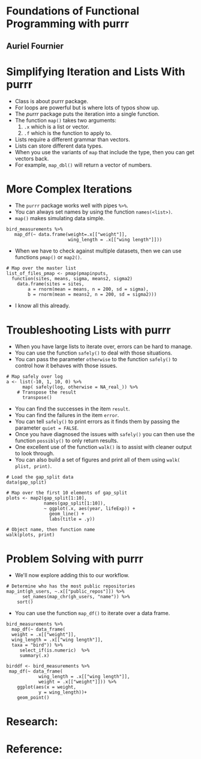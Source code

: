 # Foundations of Functional Programming with purrr
## Auriel Fournier

# Simplifying Iteration and Lists With purrr
- Class is about purrr package.
- For loops are powerful but is where lots of typos show up.
- The *purrr* package puts the iteration into a single function.
- The function `map()` takes two arguments:
  1. `.x` which is a list or vector.
  2. `.f` which is the function to apply to.
- Lists require a different grammar than vectors.
- Lists can store different data types.
- When you use the variants of `map` that include the type, then you can get vectors back.
- For example, `map_dbl()` will return a vector of numbers.


# More Complex Iterations
- The `purrr` package works well with pipes `%>%`.
- You can always set names by using the function `names(<list>)`.
- `map()` makes simulating data simple.
```
bird_measurements %>%
   map_df(~ data.frame(weight=.x[["weight"]],
                       wing_length = .x[["wing length"]]))
```
- When we have to check against multiple datasets, then we can use functions `pmap()` or `map2()`.
```
# Map over the master list
list_of_files_pmap <- pmap(pmapinputs,
  function(sites, means, sigma, means2, sigma2)
    data.frame(sites = sites,
        a = rnorm(mean = means, n = 200, sd = sigma),
        b = rnorm(mean = means2, n = 200, sd = sigma2)))
```
- I know all this already.


# Troubleshooting Lists with purrr
- When you have large lists to iterate over, errors can be hard to manage.
- You can use the function `safely()` to deal with those situations.
- You can pass the parameter `otherwise` to the function `safely()` to control how it behaves with those issues.
```
# Map safely over log
a <- list(-10, 1, 10, 0) %>%
      map( safely(log, otherwise = NA_real_)) %>%
    # Transpose the result
      transpose()
```
- You can find the successes in the item `result`.
- You can find the failures in the item `error`.
- You can tell `safely()` to print errors as it finds them by passing the parameter `quiet = FALSE`.
- Once you have diagnosed the issues with `safely()` you can then use the function `possibly()` to only return results.
- One excellent use of the function `walk()` is to assist with cleaner output to look through.
- You can also build a set of figures and print all of them using `walk( plist, print)`.
```
# Load the gap_split data
data(gap_split)

# Map over the first 10 elements of gap_split
plots <- map2(gap_split[1:10],
              names(gap_split[1:10]),
              ~ ggplot(.x, aes(year, lifeExp)) +
                geom_line() +
                labs(title = .y))

# Object name, then function name
walk(plots, print)
```

# Problem Solving with purrr
- We'll now explore adding this to our workflow.
```
# Determine who has the most public repositories
map_int(gh_users, ~.x[["public_repos"]]) %>%
      set_names(map_chr(gh_users, "name")) %>%
    sort()
```
- You can use the function `map_df()` to iterate over a data frame.
```
bird_measurements %>%
  map_df(~ data_frame(
  weight = .x[["weight"]],
  wing_length = .x[["wing length"]],
  taxa = "bird")) %>%
     select_if(is.numeric)  %>%
     summary(.x)
```
```
birddf <- bird_measurements %>%
 map_df(~ data_frame(
            wing_length = .x[["wing length"]],
            weight = .x[["weight"]])) %>%
    ggplot(aes(x = weight,
            y = wing_length))+
    geom_point()
```


# Research:

# Reference:
